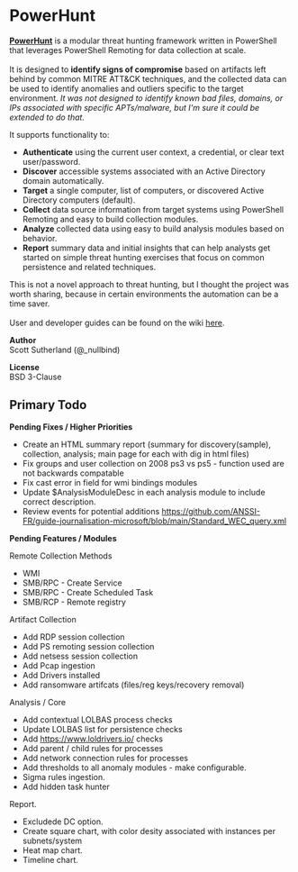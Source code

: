 # PowerHunt
<a href="https://github.com/NetSPI/PowerHunt/wiki"><strong>PowerHunt</strong></a> is a modular threat hunting framework written in PowerShell that leverages PowerShell Remoting for data collection at scale. <br><br> 
It is designed to <strong>identify signs of compromise</strong> based on artifacts left behind by common MITRE ATT&CK techniques, and the collected data can be used to identify anomalies and outliers specific to the target environment.  <em>It was not designed to identify known bad files, domains, or IPs associated with specific APTs/malware, but I'm sure it could be extended to do that.</em> 

It supports functionality to:
* <strong>Authenticate</strong> using the current user context, a credential, or clear text user/password.
* <strong>Discover</strong> accessible systems associated with an Active Directory domain automatically.
* <strong>Target</strong> a single computer, list of computers, or discovered Active Directory computers (default).
* <strong>Collect</strong> data source information from target systems using PowerShell Remoting and easy to build collection modules.
* <strong>Analyze</strong> collected data using easy to build analysis modules based on behavior.
* <strong>Report</strong> summary data and initial insights that can help analysts get started on simple threat hunting exercises that focus on common persistence and related techniques.

This is not a novel approach to threat hunting, but I thought the project was worth sharing, because in certain environments the automation can be a time saver. <br><br>
User and developer guides can be found on the wiki  <a href="https://github.com/NetSPI/PowerHunt/wiki">here</a>.<Br>

<strong>Author</strong><Br>
Scott Sutherland (@_nullbind) <Br>

<strong>License</strong><Br>
BSD 3-Clause

Primary Todo
--
**Pending Fixes / Higher Priorities**
* Create an HTML summary report (summary for discovery(sample), collection, analysis; main page for each with dig in html files)
* Fix groups and user collection on 2008 ps3 vs ps5 - function used are not backwards compatable
* Fix cast error in field for wmi bindings modules
* Update $AnalysisModuleDesc in each analysis module to include correct description.
* Review events for potential additions https://github.com/ANSSI-FR/guide-journalisation-microsoft/blob/main/Standard_WEC_query.xml
  
**Pending Features / Modules** 

Remote Collection Methods
* WMI
* SMB/RPC - Create Service
* SMB/RPC - Create Scheduled Task
* SMB/RCP - Remote registry

Artifact Collection
* Add RDP session collection
* Add PS remoting session collection
* Add netsess session collection
* Add Pcap ingestion 
* Add Drivers installed
* Add ransomware artifcats (files/reg keys/recovery removal)

Analysis / Core
* Add contextual LOLBAS process checks
* Update LOLBAS list for persistence checks
* Add https://www.loldrivers.io/ checks
* Add parent / child rules for processes
* Add network connection rules for processes
* Add thresholds to all anomaly modules - make configurable.
* Sigma rules ingestion.
* Add hidden task hunter 
  
Report.
* Excludede DC option.
* Create square chart, with color desity associated with instances per subnets/system
* Heat map chart.
* Timeline chart.
  


  







